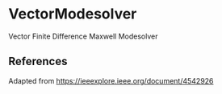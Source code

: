 # VectorModesolver
Vector Finite Difference Maxwell Modesolver

## References
Adapted from https://ieeexplore.ieee.org/document/4542926
